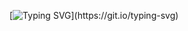 [![Typing SVG](https://readme-typing-svg.demolab.com?font=Fira+Code&size=25&pause=1000&center=true&vCenter=true&width=1500&height=40&lines=Hey+there%2C+my+name+is+Aayam+Raj+Shakya!;A+computer+science+student%2C+an+undergraduate+researcher%2C+and+an+aspiring+AI%2FML+engineer.)](https://git.io/typing-svg)
